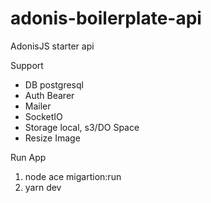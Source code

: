 # adonis-boilerplate-api
AdonisJS starter api 

Support 
- DB postgresql
- Auth Bearer
- Mailer
- SocketIO
- Storage local, s3/DO Space
- Resize Image

Run App
1. node ace migartion:run
2. yarn dev
